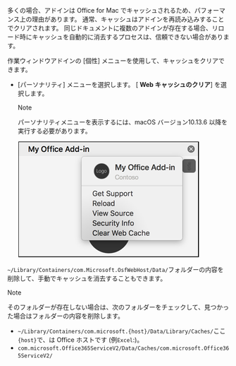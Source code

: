 多くの場合、アドインは Office for Mac でキャッシュされるため、パフォーマンス上の理由があります。 通常、キャッシュはアドインを再読み込みすることでクリアされます。 同じドキュメントに複数のアドインが存在する場合、リロード時にキャッシュを自動的に消去するプロセスは、信頼できない場合があります。

作業ウィンドウアドインの [個性] メニューを使用して、キャッシュをクリアできます。
- [パーソナリティ] メニューを選択します。 [ **Web キャッシュのクリア**] を選択します。
    > [!NOTE]
    > パーソナリティメニューを表示するには、macOS バージョン10.13.6 以降を実行する必要があります。
    
    ![パーソナリティメニューの [web キャッシュのクリア] オプションのスクリーンショット。](../images/mac-clear-cache-menu.png)

`~/Library/Containers/com.Microsoft.OsfWebHost/Data/`フォルダーの内容を削除して、手動でキャッシュを消去することもできます。

> [!NOTE]
> そのフォルダーが存在しない場合は、次のフォルダーをチェックして、見つかった場合はフォルダーの内容を削除します。
>    - `~/Library/Containers/com.microsoft.{host}/Data/Library/Caches/`ここ`{host}`で、は Office ホストです (例`Excel`:)。
>    - `com.microsoft.Office365ServiceV2/Data/Caches/com.microsoft.Office365ServiceV2/`
